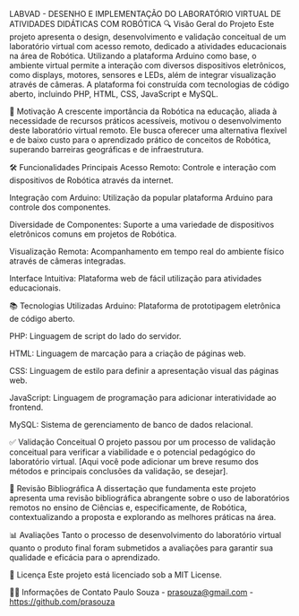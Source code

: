 LABVAD - DESENHO E IMPLEMENTAÇÃO DO LABORATÓRIO VIRTUAL DE ATIVIDADES DIDÁTICAS COM ROBÓTICA
🔍 Visão Geral do Projeto
Este projeto apresenta o design, desenvolvimento e validação conceitual de um laboratório virtual com acesso remoto, dedicado a atividades educacionais na área de Robótica. Utilizando a plataforma Arduino como base, o ambiente virtual permite a interação com diversos dispositivos eletrônicos, como displays, motores, sensores e LEDs, além de integrar visualização através de câmeras. A plataforma foi construída com tecnologias de código aberto, incluindo PHP, HTML, CSS, JavaScript e MySQL.

🎯 Motivação
A crescente importância da Robótica na educação, aliada à necessidade de recursos práticos acessíveis, motivou o desenvolvimento deste laboratório virtual remoto. Ele busca oferecer uma alternativa flexível e de baixo custo para o aprendizado prático de conceitos de Robótica, superando barreiras geográficas e de infraestrutura.

🛠️ Funcionalidades Principais
Acesso Remoto: Controle e interação com dispositivos de Robótica através da internet.

Integração com Arduino: Utilização da popular plataforma Arduino para controle dos componentes.

Diversidade de Componentes: Suporte a uma variedade de dispositivos eletrônicos comuns em projetos de Robótica.

Visualização Remota: Acompanhamento em tempo real do ambiente físico através de câmeras integradas.

Interface Intuitiva: Plataforma web de fácil utilização para atividades educacionais.

📚 Tecnologias Utilizadas
Arduino: Plataforma de prototipagem eletrônica de código aberto.

PHP: Linguagem de script do lado do servidor.

HTML: Linguagem de marcação para a criação de páginas web.

CSS: Linguagem de estilo para definir a apresentação visual das páginas web.

JavaScript: Linguagem de programação para adicionar interatividade ao frontend.

MySQL: Sistema de gerenciamento de banco de dados relacional.

✅ Validação Conceitual
O projeto passou por um processo de validação conceitual para verificar a viabilidade e o potencial pedagógico do laboratório virtual. [Aqui você pode adicionar um breve resumo dos métodos e principais conclusões da validação, se desejar].

📖 Revisão Bibliográfica
A dissertação que fundamenta este projeto apresenta uma revisão bibliográfica abrangente sobre o uso de laboratórios remotos no ensino de Ciências e, especificamente, de Robótica, contextualizando a proposta e explorando as melhores práticas na área.

📊 Avaliações
Tanto o processo de desenvolvimento do laboratório virtual quanto o produto final foram submetidos a avaliações para garantir sua qualidade e eficácia para o aprendizado.

📝 Licença
Este projeto está licenciado sob a MIT License.

👨‍💻 Informações de Contato
Paulo Souza - prasouza@gmail.com - https://github.com/prasouza
